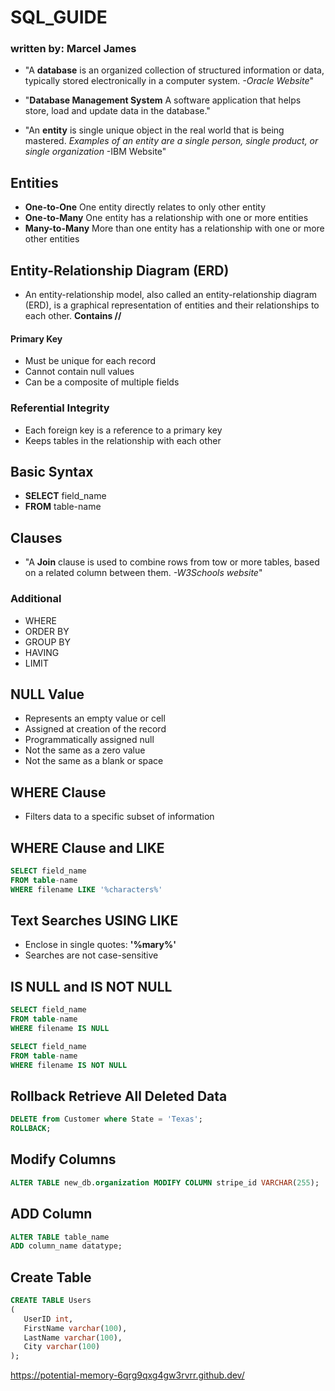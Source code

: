 # SQL_GUIDE 

### written by: Marcel James


- "A <b>database</b> is an organized collection of structured information or data, typically stored electronically in a computer system. <em>-Oracle Website</em>"

- "<b>Database Management System</b> A software application that helps store, load and update data in the database."

- "An <b>entity</b> is single unique object in the real world that is being mastered. <em>Examples of an entity are a single person, single product, or single organization</em> -IBM Website"

## Entities 

- <b>One-to-One</b> One entity directly relates to only other entity
- <b>One-to-Many</b> One entity has a relationship with one or more entities
- <b>Many-to-Many</b> More than one entity has a relationship with one or more other entities

## Entity-Relationship Diagram (ERD)
- An entity-relationship model, also called an entity-relationship diagram (ERD), is a graphical representation of entities and their relationships to each other.
<b>Contains //</b>
#### Primary Key
- Must be unique for each record
- Cannot contain null values
- Can be a composite of multiple fields
### Referential Integrity
- Each foreign key is a reference to a primary key
- Keeps tables in the relationship with each other

## Basic Syntax
- <b>SELECT</b> field_name
- <b>FROM</b> table-name

## Clauses
- "A <b>Join</b> clause is used to combine rows from tow or more tables, based on a related column between them. <em>-W3Schools website</em>"
### Additional
- WHERE
- ORDER BY 
- GROUP BY
- HAVING
- LIMIT

## NULL Value
- Represents an empty value or cell
- Assigned at creation of the record
- Programmatically assigned null
- Not the same as a zero value
- Not the same as a blank or space

## WHERE Clause 
- Filters data to a specific subset of information

## WHERE Clause and LIKE

```sql
SELECT field_name
FROM table-name
WHERE filename LIKE '%characters%'
```
## Text Searches USING LIKE

- Enclose in single quotes: <b>'%mary%'</b>
- Searches are not case-sensitive

## IS NULL and IS NOT NULL


```sql
SELECT field_name
FROM table-name
WHERE filename IS NULL
```


```sql
SELECT field_name
FROM table-name
WHERE filename IS NOT NULL
```


## Rollback Retrieve All Deleted Data

```sql
DELETE from Customer where State = 'Texas';
ROLLBACK;
```
## Modify Columns 

```sql
ALTER TABLE new_db.organization MODIFY COLUMN stripe_id VARCHAR(255);
```
## ADD Column

```sql
ALTER TABLE table_name
ADD column_name datatype;
```

## Create Table

```sql
CREATE TABLE Users
(
   UserID int,
   FirstName varchar(100), 
   LastName varchar(100),
   City varchar(100)
);
```
https://potential-memory-6qrg9qxg4gw3rvrr.github.dev/